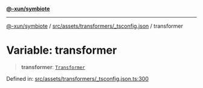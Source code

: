 [**@-xun/symbiote**](../../../../../README.md)

***

[@-xun/symbiote](../../../../../README.md) / [src/assets/transformers/\_tsconfig.json](../README.md) / transformer

# Variable: transformer

> **transformer**: [`Transformer`](../../../type-aliases/Transformer.md)

Defined in: [src/assets/transformers/\_tsconfig.json.ts:300](https://github.com/Xunnamius/symbiote/blob/ee4f1b782c259495505171a8374c784c706e4a7d/src/assets/transformers/_tsconfig.json.ts#L300)
